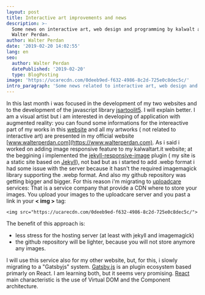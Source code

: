 ```yaml
---
layout: post
title: Interactive art improvements and news
description: >-
  Some news on interactive art, web design and programming by kalwalt alias
  Walter Perdan.
author: Walter Perdan
date: '2019-02-20 14:02:55'
lang: en
seo:
  author: Walter Perdan
  datePublished: '2019-02-20'
  type: BlogPosting
image: 'https://ucarecdn.com/0deeb9ed-f632-4986-8c2d-725e0c8dec5c/'
intro_paragraph: 'Some news related to interactive art, web design and programming world.'
---
```

In this last month i was focused in the development of my two websites and to the development of the javascript library [jsartoolit5](https://github.com/artoolkitx/jsartoolkit5). I will explain better. I am a visual artist but i am interested in developing of application with augmented reality: you can found some informations for the intereactive part of my works in this [website](www.kalawaltart.it) and all my artworks ( not related to interactive art) are presented in my official website [www.walterperdan.com](https://www.walterperdan.com). As i said i worked on adding image responsive feature to my kalwaltart.it website; at the beggining i implemented the [jekyll-responsive-image](https://github.com/wildlyinaccurate/jekyll-responsive-image) plugin ( my site is a static site based on [Jekyll](https://jekyllrb.com/)), not bad but as i started to add .webp format i had some issue with the server because it hasn't the required imagemagick library supporting the .webp format. And also my github repository was getting bigger and bigger. For this reason i'm migrating to [uploadcare](https://uploadcare.com) services: That is a service company that provide a CDN where to store your images. You upload your images to the uploadcare server and you past a link in your **< img >** tag:

```
<img src="https://ucarecdn.com/0deeb9ed-f632-4986-8c2d-725e0c8dec5c/">
```

The benefit of this approach is:

* less stress for the hosting server (at least with jekyll and imagemagick)
* the github repository will be lighter, because you will not store anymore any images.

I will use this service also for my other website, but, for this, i slowly migrating to a "Gatsbyjs" system. [Gatsby.js](https://www.gatsbyjs.org) is an plugin ecosystem based primarly on React. I am learning both, but it seems very promising. [React](https://reactjs.org) main characteristic is the use of Virtual DOM and the Component architecture.
